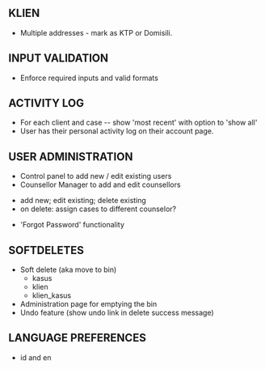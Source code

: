 ## KLIEN
* Multiple addresses - mark as KTP or Domisili.

## INPUT VALIDATION
* Enforce required inputs and valid formats

## ACTIVITY LOG
* For each client and case -- show 'most recent' with option to 'show all'
* User has their personal activity log on their account page.

## USER ADMINISTRATION
* Control panel to add new / edit existing users
* Counsellor Manager to add and edit counsellors
 - add new; edit existing; delete existing
 - on delete: assign cases to different counselor?
* 'Forgot Password' functionality

## SOFTDELETES
* Soft delete (aka move to bin)
	- kasus
	- klien
	- klien_kasus
* Administration page for emptying the bin
* Undo feature (show undo link in delete success message)

## LANGUAGE PREFERENCES
* id and en
